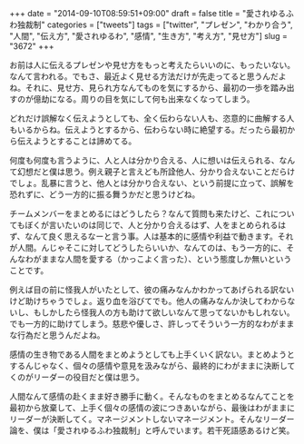 +++
date = "2014-09-10T08:59:51+09:00"
draft = false
title = "愛されゆるふわ独裁制"
categories = ["tweets"]
tags = ["twitter", "プレゼン", "わかり合う", "人間", "伝え方", "愛されゆるわ", "感情", "生き方", "考え方", "見せ方"]
slug = "3672"
+++

お前は人に伝えるプレゼンや見せ方をもっと考えたらいいのに、もったいない。なんて言われる。でもさ、最近よく見せる方法だけが先走ってると思うんだよね。それに、見せ方、見られ方なんてものを気にするから、最初の一歩を踏み出すのが億劫になる。周りの目を気にして何も出来なくなってしまう。

どれだけ誤解なく伝えようとしても、全く伝わらない人も、恣意的に曲解する人もいるからね。伝えようとするから、伝わらない時に絶望する。だったら最初から伝えようとすることは諦めてる。

何度も何度も言うように、人と人は分かり合える、人に想いは伝えられる、なんて幻想だと僕は思う。例え親子と言えども所詮他人、分かり合えないことだらけでしょ。乱暴に言うと、他人とは分かり合えない、という前提に立って、誤解を恐れずに、どう一方的に振る舞うかだと思うけどね。

チームメンバーをまとめるにはどうしたら？なんて質問も来たけど、これについてもぼくが言いたいのは同じで、人と分かり合えるはず、人をまとめられるはず、なんて良く思えるなーと言う事。人は基本的に感情や利益で動きます。それが人間。んじゃそこに対してどうしたらいいか、なんてのは、もう一方的に、そんなわがままな人間を愛する（かっこよく言った）、という態度しか無いということです。

例えば目の前に怪我人がいたとして、彼の痛みなんかわかってあげられる訳ないけど助けちゃうでしょ。返り血を浴びてでも。他人の痛みなんか決してわからないし、もしかしたら怪我人の方も助けて欲しいなんて思ってないかもしれない。でも一方的に助けてしまう。慈悲や優しさ、許しってそういう一方的なわがままな行為だと思うんだよね。

感情の生き物である人間をまとめようとしても上手くいく訳ない。まとめようとするんじゃなく、個々の感情や意見を汲みながら、最終的にわがままに決断してくのがリーダーの役目だと僕は思う。

人間なんて感情の赴くまま好き勝手に動く。そんなものをまとめるなんてことを最初から放棄して、上手く個々の感情の波につきあいながら、最後はわがままにリーダーが決断してく。マネージメントしないマネージメント。そんなリーダー論を、僕は「愛されゆるふわ独裁制」と呼んでいます。若干死語感あるけど笑。
